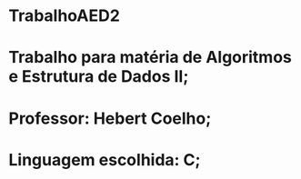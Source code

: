 # TrabalhoAED2
# Trabalho para matéria de Algoritmos e Estrutura de Dados II;
# Professor: Hebert Coelho;
# Linguagem escolhida: C;

